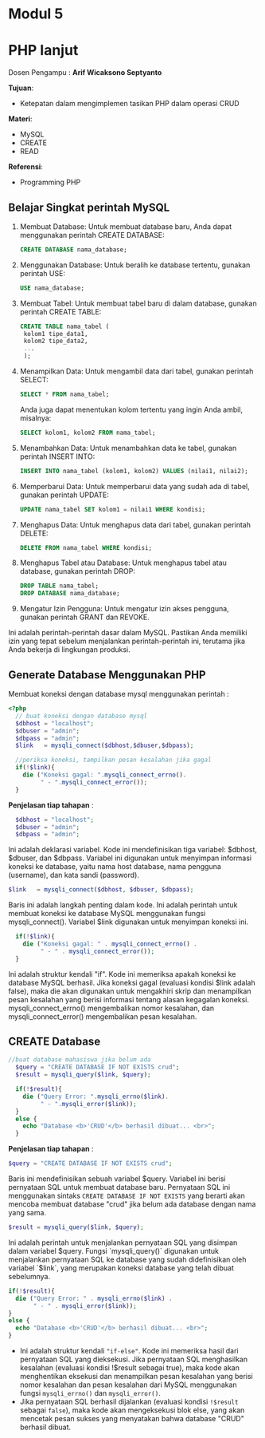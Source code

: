 # Modul 5
# PHP lanjut

Dosen Pengampu : **Arif Wicaksono Septyanto**

**Tujuan**:
- Ketepatan dalam mengimplemen tasikan PHP dalam operasi CRUD


**Materi**:
- MySQL
- CREATE
- READ

**Referensi**:
- Programming PHP

## Belajar Singkat perintah MySQL

1. Membuat Database: Untuk membuat database baru, Anda dapat menggunakan perintah CREATE DATABASE:
   ```sql
   CREATE DATABASE nama_database;
   ```
2. Menggunakan Database: Untuk beralih ke database tertentu, gunakan perintah USE:
   ```sql
   USE nama_database;
   ```
3. Membuat Tabel: Untuk membuat tabel baru di dalam database, gunakan perintah CREATE TABLE:
   ```sql
   CREATE TABLE nama_tabel (
    kolom1 tipe_data1,
    kolom2 tipe_data2,
    ...
    );
    ```

4. Menampilkan Data: Untuk mengambil data dari tabel, gunakan perintah SELECT:
   ```sql
   SELECT * FROM nama_tabel;
   ```

   Anda juga dapat menentukan kolom tertentu yang ingin Anda ambil, misalnya:
   ```sql
   SELECT kolom1, kolom2 FROM nama_tabel;
   ```

5. Menambahkan Data: Untuk menambahkan data ke tabel, gunakan perintah INSERT INTO:
   ```sql
   INSERT INTO nama_tabel (kolom1, kolom2) VALUES (nilai1, nilai2);
   ```

6. Memperbarui Data: Untuk memperbarui data yang sudah ada di tabel, gunakan perintah UPDATE:
   ```sql
   UPDATE nama_tabel SET kolom1 = nilai1 WHERE kondisi;
   ```
7. Menghapus Data: Untuk menghapus data dari tabel, gunakan perintah DELETE:
   ```sql
   DELETE FROM nama_tabel WHERE kondisi;
   ```

8. Menghapus Tabel atau Database: Untuk menghapus tabel atau database, gunakan perintah DROP:
   ```sql
   DROP TABLE nama_tabel;
   DROP DATABASE nama_database;
   ```
9.  Mengatur Izin Pengguna: Untuk mengatur izin akses pengguna, gunakan perintah GRANT dan REVOKE.

Ini adalah perintah-perintah dasar dalam MySQL. Pastikan Anda memiliki izin yang tepat sebelum menjalankan perintah-perintah ini, terutama jika Anda bekerja di lingkungan produksi.

## Generate Database Menggunakan PHP

Membuat koneksi dengan database mysql menggunakan perintah :
```php
<?php
  // buat koneksi dengan database mysql
  $dbhost = "localhost";
  $dbuser = "admin";
  $dbpass = "admin";
  $link   = mysqli_connect($dbhost,$dbuser,$dbpass);

  //periksa koneksi, tampilkan pesan kesalahan jika gagal
  if(!$link){
    die ("Koneksi gagal: ".mysqli_connect_errno().
         " - ".mysqli_connect_error());
  }
```

**Penjelasan tiap tahapan** :
```php
  $dbhost = "localhost";
  $dbuser = "admin";
  $dbpass = "admin";
```
Ini adalah deklarasi variabel. Kode ini mendefinisikan tiga variabel: $dbhost, $dbuser, dan $dbpass. Variabel ini digunakan untuk menyimpan informasi koneksi ke database, yaitu nama host database, nama pengguna (username), dan kata sandi (password).

```php
$link   = mysqli_connect($dbhost, $dbuser, $dbpass);
```
Baris ini adalah langkah penting dalam kode. Ini adalah perintah untuk membuat koneksi ke database MySQL menggunakan fungsi mysqli_connect(). Variabel $link digunakan untuk menyimpan koneksi ini.

```php
  if(!$link){
    die ("Koneksi gagal: " . mysqli_connect_errno() .
         " - " . mysqli_connect_error());
  }
```
Ini adalah struktur kendali "if". Kode ini memeriksa apakah koneksi ke database MySQL berhasil. Jika koneksi gagal (evaluasi kondisi $link adalah false), maka die akan digunakan untuk mengakhiri skrip dan menampilkan pesan kesalahan yang berisi informasi tentang alasan kegagalan koneksi. mysqli_connect_errno() mengembalikan nomor kesalahan, dan mysqli_connect_error() mengembalikan pesan kesalahan.

## CREATE Database

```php
//buat database mahasiswa jika belum ada
  $query = "CREATE DATABASE IF NOT EXISTS crud";
  $result = mysqli_query($link, $query);

  if(!$result){
    die ("Query Error: ".mysqli_errno($link).
         " - ".mysqli_error($link));
  }
  else {
    echo "Database <b>'CRUD'</b> berhasil dibuat... <br>";
  }
```

**Penjelasan tiap tahapan** :
```php
$query = "CREATE DATABASE IF NOT EXISTS crud";
```

Baris ini mendefinisikan sebuah variabel $query. Variabel ini berisi pernyataan SQL untuk membuat database baru. Pernyataan SQL ini menggunakan sintaks `CREATE DATABASE IF NOT EXISTS` yang berarti akan mencoba membuat database "crud" jika belum ada database dengan nama yang sama.

```php
$result = mysqli_query($link, $query);
```
Ini adalah perintah untuk menjalankan pernyataan SQL yang disimpan dalam variabel $query. Fungsi `mysqli_query()` digunakan untuk menjalankan pernyataan SQL ke database yang sudah didefinisikan oleh variabel `$link`, yang merupakan koneksi database yang telah dibuat sebelumnya.

```php
if(!$result){
  die ("Query Error: " . mysqli_errno($link) .
       " - " . mysqli_error($link));
}
else {
  echo "Database <b>'CRUD'</b> berhasil dibuat... <br>";
}
```
- Ini adalah struktur kendali `"if-else"`. Kode ini memeriksa hasil dari pernyataan SQL yang dieksekusi. Jika pernyataan SQL menghasilkan kesalahan (evaluasi kondisi !$result sebagai true), maka kode akan menghentikan eksekusi dan menampilkan pesan kesalahan yang berisi nomor kesalahan dan pesan kesalahan dari MySQL menggunakan fungsi `mysqli_errno()` dan `mysqli_error()`.
- Jika pernyataan SQL berhasil dijalankan (evaluasi kondisi `!$result` sebagai `false`), maka kode akan mengeksekusi blok else, yang akan mencetak pesan sukses yang menyatakan bahwa database "CRUD" berhasil dibuat.
